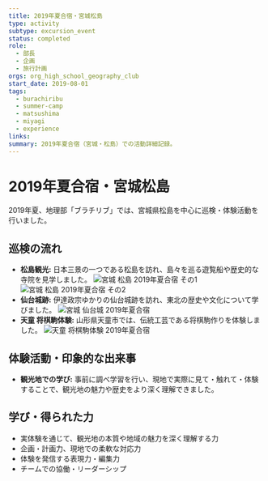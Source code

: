 ```yaml
---
title: 2019年夏合宿・宮城松島
type: activity
subtype: excursion_event
status: completed
role:
  - 部長
  - 企画
  - 旅行計画
orgs: org_high_school_geography_club
start_date: 2019-08-01
tags:
  - burachiribu
  - summer-camp
  - matsushima
  - miyagi
  - experience
links: 
summary: 2019年夏合宿（宮城・松島）での活動詳細記録。
---
```


# 2019年夏合宿・宮城松島

2019年夏、地理部「ブラチリブ」では、宮城県松島を中心に巡検・体験活動を行いました。

## 巡検の流れ

- **松島観光:** 日本三景の一つである松島を訪れ、島々を巡る遊覧船や歴史的な寺院を見学しました。
  ![宮城 松島 2019年夏合宿 その1](linked_assets/20_Activities/club_activities/burachiribu_club_activity/excursions/burachiribu_matsushima_camp_2019/miyagi_matsushima_2019summer_1.jpg)
  ![宮城 松島 2019年夏合宿 その2](linked_assets/20_Activities/club_activities/burachiribu_club_activity/excursions/burachiribu_matsushima_camp_2019/miyagi_matsushima_2019summer_2.jpg)
- **仙台城跡:** 伊達政宗ゆかりの仙台城跡を訪れ、東北の歴史や文化について学びました。
  ![宮城 仙台城 2019年夏合宿](linked_assets/20_Activities/club_activities/burachiribu_club_activity/excursions/burachiribu_matsushima_camp_2019/miyagi_sendaijo_2019summer.jpg)
- **天童 将棋駒体験:** 山形県天童市では、伝統工芸である将棋駒作りを体験しました。
  ![天童 将棋駒体験 2019年夏合宿](linked_assets/20_Activities/club_activities/burachiribu_club_activity/excursions/burachiribu_matsushima_camp_2019/tendo_shogikoma_2019summer.jpg)

## 体験活動・印象的な出来事

- **観光地での学び:** 事前に調べ学習を行い、現地で実際に見て・触れて・体験することで、観光地の魅力や歴史をより深く理解できました。

## 学び・得られた力

- 実体験を通じて、観光地の本質や地域の魅力を深く理解する力
- 企画・計画力、現地での柔軟な対応力
- 体験を発信する表現力・編集力
- チームでの協働・リーダーシップ 